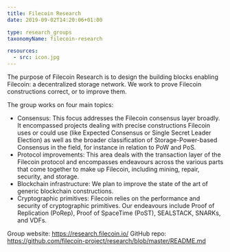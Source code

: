 ```yaml
---
title: Filecoin Research
date: 2019-09-02T14:20:06+01:00

type: research_groups
taxonomyName: filecoin-research

resources:
  - src: icon.jpg
---
```


The purpose of Filecoin Research is to design the building blocks enabling Filecoin: a decentralized storage network. We work to prove Filecoin constructions correct, or to improve them.

<!--more-->

The group works on four main topics:
 - Consensus: This focus addresses the Filecoin consensus layer broadly. It encompassed projects dealing with precise constructions Filecoin uses or could use (like Expected Consensus or Single Secret Leader Election) as well as the broader classification of Storage-Power-based Consensus in the field, for instance in relation to PoW and PoS.
 - Protocol improvements: This area deals with the transaction layer of the Filecoin protocol and encompasses endeavours across the various parts that come together to make up Filecoin, including mining, repair, security, and storage.
 - Blockchain infrastructure: We plan to improve the state of the art of generic blockchain constructions.
 - Cryptographic primitives: Filecoin relies on the performance and security of cryptographic primitives. Our endeavours include Proof of Replication (PoRep), Proof of SpaceTime (PoST), SEALSTACK, SNARKs, and VDFs.

Group website: https://research.filecoin.io/
GitHub repo: https://github.com/filecoin-project/research/blob/master/README.md
